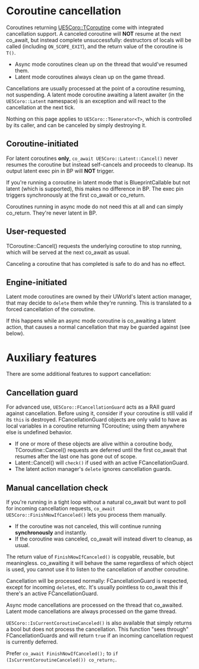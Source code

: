 # Coroutine cancellation

Coroutines returning [UE5Coro::TCoroutine](Async.md) come with integrated
cancellation support.
A canceled coroutine will **NOT** resume at the next co_await, but instead
complete unsuccessfully: destructors of locals will be called (including
`ON_SCOPE_EXIT`), and the return value of the coroutine is `T()`.

* Async mode coroutines clean up on the thread that would've resumed them.
* Latent mode coroutines always clean up on the game thread.

Cancellations are usually processed at the point of a coroutine resuming, not
suspending.
A latent mode coroutine awaiting a latent awaiter (in the `UE5Coro::Latent`
namespace) is an exception and will react to the cancellation at the next tick.

Nothing on this page applies to `UE5Coro::TGenerator<T>`, which is controlled by
its caller, and can be canceled by simply destroying it.

## Coroutine-initiated

For latent coroutines **only**, `co_await UE5Coro::Latent::Cancel()` never
resumes the coroutine but instead self-cancels and proceeds to cleanup.
Its output latent exec pin in BP will **NOT** trigger.

If you're running a coroutine in latent mode that is BlueprintCallable but not
latent (which is supported), this makes no difference in BP.
The exec pin triggers synchronously at the first co_await or co_return.

Coroutines running in async mode do not need this at all and can simply
co_return.
They're never latent in BP.

## User-requested

TCoroutine::Cancel() requests the underlying coroutine to stop running, which
will be served at the next co_await as usual.

Canceling a coroutine that has completed is safe to do and has no effect.

## Engine-initiated

Latent mode coroutines are owned by their UWorld's latent action manager,
that may decide to `delete` them while they're running.
This is translated to a forced cancellation of the coroutine.

If this happens while an async mode coroutine is co_awaiting a latent action,
that causes a normal cancellation that may be guarded against (see below).

# Auxiliary features

There are some additional features to support cancellation:

## Cancellation guard

For advanced use, `UE5Coro::FCancellationGuard` acts as a RAII guard against
cancellation.
Before using it, consider if your coroutine is still valid if its `this` is
destroyed.
FCancellationGuard objects are only valid to have as local variables in a
coroutine returning TCoroutine; using them anywhere else is undefined behavior.

* If one or more of these objects are alive within a coroutine body,
TCoroutine::Cancel() requests are deferred until the first co_await that resumes
after the last one has gone out of scope.
* Latent::Cancel() will `check()` if used with an active FCancellationGuard.
* The latent action manager's `delete` ignores cancellation guards.

## Manual cancellation check

If you're running in a tight loop without a natural co_await but want to poll
for incoming cancellation requests, `co_await UE5Coro::FinishNowIfCanceled()`
lets you process them manually.

* If the coroutine was not canceled, this will continue running **synchronously**
and instantly.
* If the coroutine was canceled, co_await will instead divert to cleanup,
as usual.

The return value of `FinishNowIfCanceled()` is copyable, reusable, but
meaningless.
co_awaiting it will behave the same regardless of which object is used, you
cannot use it to listen to the cancellation of another coroutine.

Cancellation will be processed normally: FCancellationGuard is respected, except
for incoming `delete`s, etc. It's usually pointless to co_await this if
there's an active FCancellationGuard.

Async mode cancellations are processed on the thread that co_awaited.
Latent mode cancellations are always processed on the game thread.

`UE5Coro::IsCurrentCoroutineCanceled()` is also available that simply returns a
bool but does not process the cancellation.
This function "sees through" FCancellationGuards and will return `true` if an
incoming cancellation request is currently deferred.

Prefer `co_await FinishNowIfCanceled();` to
`if (IsCurrentCoroutineCanceled()) co_return;`.
